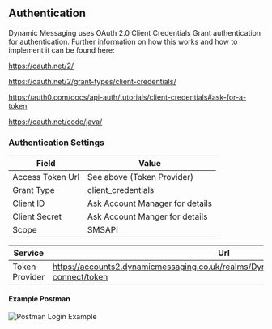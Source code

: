 ## Authentication
Dynamic Messaging uses OAuth 2.0 Client Credentials Grant authentication for authentication. Further information on how this works and how to implement it can be found here:

https://oauth.net/2/

https://oauth.net/2/grant-types/client-credentials/

https://auth0.com/docs/api-auth/tutorials/client-credentials#ask-for-a-token

https://oauth.net/code/java/

### Authentication Settings

| Field            | Value                           |
| ---------------- | ------------------------------- |
| Access Token Url | See above (Token Provider)      |
| Grant Type       | client_credentials              |
| Client ID        | Ask Account Manager for details |
| Client Secret    | Ask Account Manger for details  |
| Scope            | SMSAPI                  |

| Service        | Url                                                   |
| -------------- | ----------------------------------------------------- |
| Token Provider |  https://accounts2.dynamicmessaging.co.uk/realms/DynamicMessaging/protocol/openid-connect/token |



#### Example Postman

![Postman Login Example](/img/postman_auth.png)
<!-- ## API
### Postman
We recommend using Postman for testing the api and for getting a feel for the results etc. Just import our collection into you postman application.

Further information about Postman and how to download it can be found at https://www.postman.com/ -->